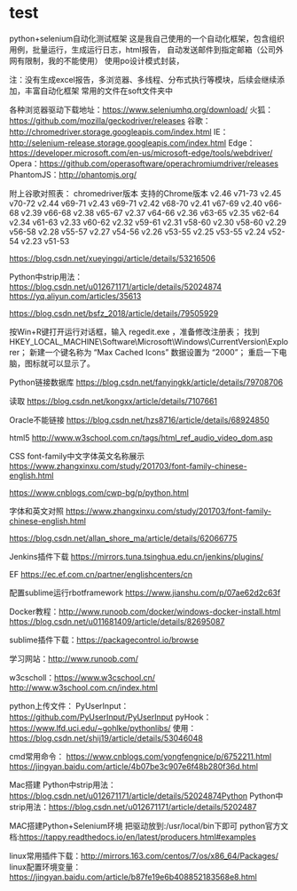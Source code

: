 ﻿# test
python+selenium自动化测试框架
这是我自己使用的一个自动化框架，包含组织用例，批量运行，生成运行日志，html报告，
自动发送邮件到指定邮箱（公司外网有限制，我的不能使用）
使用po设计模式封装，

注：没有生成excel报告，多浏览器、多线程、分布式执行等模块，后续会继续添加，丰富自动化框架
常用的文件在soft文件夹中

各种浏览器驱动下载地址：https://www.seleniumhq.org/download/
火狐：  https://github.com/mozilla/geckodriver/releases
谷歌：  http://chromedriver.storage.googleapis.com/index.html
IE：    http://selenium-release.storage.googleapis.com/index.html
Edge： https://developer.microsoft.com/en-us/microsoft-edge/tools/webdriver/
Opera：https://github.com/operasoftware/operachromiumdriver/releases
PhantomJS：http://phantomjs.org/

附上谷歌对照表：
chromedriver版本	支持的Chrome版本
v2.46	v71-73
v2.45	v70-72
v2.44	v69-71
v2.43	v69-71
v2.42	v68-70
v2.41	v67-69
v2.40	v66-68
v2.39	v66-68
v2.38	v65-67
v2.37	v64-66
v2.36	v63-65
v2.35	v62-64
v2.34	v61-63
v2.33	v60-62
v2.32	v59-61
v2.31	v58-60
v2.30	v58-60
v2.29	v56-58
v2.28	v55-57
v2.27	v54-56
v2.26	v53-55
v2.25	v53-55
v2.24	v52-54
v2.23	v51-53


https://blog.csdn.net/xueyingqi/article/details/53216506

Python中strip用法：https://blog.csdn.net/u012671171/article/details/52024874
https://yq.aliyun.com/articles/35613


https://blog.csdn.net/bsfz_2018/article/details/79505929

按Win+R键打开运行对话框，输入 regedit.exe ，准备修改注册表； 
找到 HKEY_LOCAL_MACHINE\Software\Microsoft\Windows\CurrentVersion\Explorer； 
新建一个键名称为 “Max Cached Icons” 数据设置为 “2000”； 
重启一下电脑，图标就可以显示了。



Python链接数据库
https://blog.csdn.net/fanyingkk/article/details/79708706

读取
https://blog.csdn.net/kongxx/article/details/7107661

Oracle不能链接
https://blog.csdn.net/hzs8716/article/details/68924850

html5
http://www.w3school.com.cn/tags/html_ref_audio_video_dom.asp

CSS font-family中文字体英文名称展示
https://www.zhangxinxu.com/study/201703/font-family-chinese-english.html

https://www.cnblogs.com/cwp-bg/p/python.html

字体和英文对照
https://www.zhangxinxu.com/study/201703/font-family-chinese-english.html

https://blog.csdn.net/allan_shore_ma/article/details/62066775

Jenkins插件下载
https://mirrors.tuna.tsinghua.edu.cn/jenkins/plugins/


EF
https://ec.ef.com.cn/partner/englishcenters/cn

配置sublime运行rbotframework
https://www.jianshu.com/p/07ae62d2c63f

Docker教程：http://www.runoob.com/docker/windows-docker-install.html
https://blog.csdn.net/u011681409/article/details/82695087

sublime插件下载：https://packagecontrol.io/browse

学习网站：http://www.runoob.com/

w3cscholl：https://www.w3cschool.cn/
http://www.w3school.com.cn/index.html

python上传文件：
  PyUserInput：https://github.com/PyUserInput/PyUserInput
  pyHook：https://www.lfd.uci.edu/~gohlke/pythonlibs/
  使用：https://blog.csdn.net/shij19/article/details/53046048
  
  
 cmd常用命令：
 https://www.cnblogs.com/yongfengnice/p/6752211.html
https://jingyan.baidu.com/article/4b07be3c907e6f48b280f36d.html

Mac搭建
Python中strip用法：https://blog.csdn.net/u012671171/article/details/52024874Python
Python中strip用法：https://blog.csdn.net/u012671171/article/details/5202487

MAC搭建Python+Selenium环境
把驱动放到:/usr/local/bin下即可
python官方文档:https://tappy.readthedocs.io/en/latest/producers.html#examples

linux常用插件下载：http://mirrors.163.com/centos/7/os/x86_64/Packages/
linux配置环境变量：https://jingyan.baidu.com/article/b87fe19e6b408852183568e8.html

